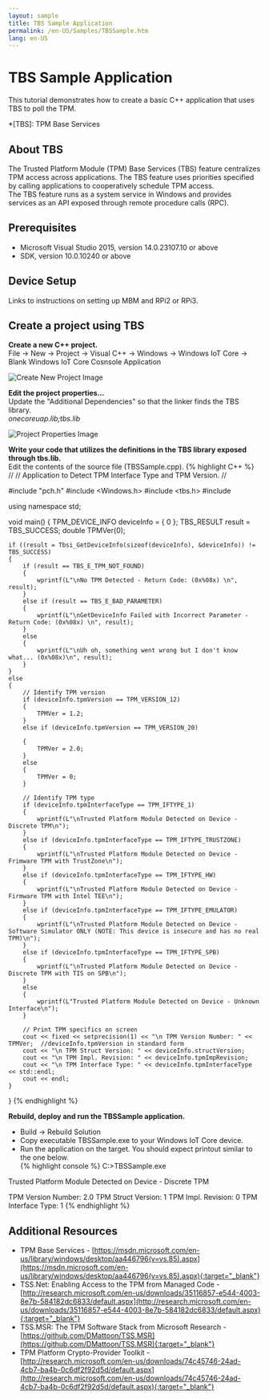 ```yaml
---
layout: sample
title: TBS Sample Application
permalink: /en-US/Samples/TBSSample.htm
lang: en-US
---
```


# TBS Sample Application

This tutorial demonstrates how to create a basic C++ application that uses TBS to poll the TPM.

*[TBS]: TPM Base Services

## About TBS  
The Trusted Platform Module (TPM) Base Services (TBS) feature centralizes TPM access across applications. The TBS feature uses priorities specified by calling applications to cooperatively schedule TPM access.  
The TBS feature runs as a system service in Windows and provides services as an API exposed through remote procedure calls (RPC).

## Prerequisites  
* Microsoft Visual Studio 2015, version 14.0.23107.10 or above  
* SDK, version 10.0.10240 or above

## Device Setup  
Links to instructions on setting up MBM and RPi2 or RPi3.

## Create a project using TBS  

**Create a new C++ project.**  
File -> New -> Project -> Visual C++ -> Windows -> Windows IoT Core -> Blank Windows IoT Core Cosnsole Application

![Create New Project Image]({{site.baseurl}}/Resources/images/TPM/TBS_NewProject.png)

**Edit the project properties...**  
Update the "Additional Dependencies" so that the linker finds the TBS library.  
*onecoreuap.lib;tbs.lib*

![Project Properties Image]({{site.baseurl}}/Resources/images/TPM/TBS_LinkerDependencies.png)

**Write your code that utilizes the definitions in the TBS library exposed through tbs.lib.**  
Edit the contents of the source file (TBSSample.cpp).
{% highlight C++ %}
//
// Application to Detect TPM Interface Type and TPM Version.
//

#include "pch.h"
#include <Windows.h>
#include <tbs.h>
#include <iomanip>

using namespace std;

void main()
{
	TPM_DEVICE_INFO deviceInfo = { 0 };
	TBS_RESULT result = TBS_SUCCESS;
	double TPMVer(0);

	if ((result = Tbsi_GetDeviceInfo(sizeof(deviceInfo), &deviceInfo)) != TBS_SUCCESS)
	{
		if (result == TBS_E_TPM_NOT_FOUND)
		{
			wprintf(L"\nNo TPM Detected - Return Code: (0x%08x) \n", result);
		}
		else if (result == TBS_E_BAD_PARAMETER)
		{
			wprintf(L"\nGetDeviceInfo Failed with Incorrect Parameter - Return Code: (0x%08x) \n", result);
		}
		else
		{
			wprintf(L"\nUh oh, something went wrong but I don't know what... (0x%08x)\n", result);
		}
	}
	else
	{
		// Identify TPM version
		if (deviceInfo.tpmVersion == TPM_VERSION_12)
		{
			TPMVer = 1.2;
		}
		else if (deviceInfo.tpmVersion == TPM_VERSION_20)

		{
			TPMVer = 2.0;
		}
		else
		{
			TPMVer = 0;
		}

		// Identify TPM type
		if (deviceInfo.tpmInterfaceType == TPM_IFTYPE_1)
		{
			wprintf(L"\nTrusted Platform Module Detected on Device - Discrete TPM\n");
		}
		else if (deviceInfo.tpmInterfaceType == TPM_IFTYPE_TRUSTZONE)
		{
			wprintf(L"\nTrusted Platform Module Detected on Device - Frimware TPM with TrustZone\n");
		}
		else if (deviceInfo.tpmInterfaceType == TPM_IFTYPE_HW)
		{
			wprintf(L"\nTrusted Platform Module Detected on Device - Firmware TPM with Intel TEE\n");
		}
		else if (deviceInfo.tpmInterfaceType == TPM_IFTYPE_EMULATOR)
		{
			wprintf(L"\nTrusted Platform Module Detected on Device - Software Simulator ONLY (NOTE: This device is insecure and has no real TPM)\n");
		}
		else if (deviceInfo.tpmInterfaceType == TPM_IFTYPE_SPB)
		{
			wprintf(L"\nTrusted Platform Module Detected on Device - Discrete TPM with TIS on SPB\n");
		}
		else
		{
			wprintf(L"Trusted Platform Module Detected on Device - Unknown Interface\n");
		}

		// Print TPM specifics on screen
		cout << fixed << setprecision(1) << "\n TPM Version Number: " << TPMVer;  //deviceInfo.tpmVersion in standard form
		cout << "\n TPM Struct Version: " << deviceInfo.structVersion;
		cout << "\n TPM Impl. Revision: " << deviceInfo.tpmImpRevision;
		cout << "\n TPM Interface Type: " << deviceInfo.tpmInterfaceType << std::endl;
		cout << endl;
	}
}
{% endhighlight %}

**Rebuild, deploy and run the TBSSample application.**

* Build -> Rebuild Solution  
* Copy executable TBSSample.exe to your Windows IoT Core device.  
* Run the application on the target. You should expect printout similar to the one below.  
{% highlight console %}
C:\>TBSSample.exe

Trusted Platform Module Detected on Device - Discrete TPM

 TPM Version Number: 2.0
 TPM Struct Version: 1
 TPM Impl. Revision: 0
 TPM Interface Type: 1
{% endhighlight %}

## Additional Resources  
* TPM Base Services - [https://msdn.microsoft.com/en-us/library/windows/desktop/aa446796(v=vs.85).aspx](https://msdn.microsoft.com/en-us/library/windows/desktop/aa446796(v=vs.85).aspx){:target="_blank"}
* TSS.Net: Enabling Access to the TPM from Managed Code - [http://research.microsoft.com/en-us/downloads/35116857-e544-4003-8e7b-584182dc6833/default.aspx](http://research.microsoft.com/en-us/downloads/35116857-e544-4003-8e7b-584182dc6833/default.aspx){:target="_blank"}
* TSS.MSR: The TPM Software Stack from Microsoft Research - [https://github.com/DMattoon/TSS.MSR](https://github.com/DMattoon/TSS.MSR){:target="_blank"}
* TPM Platform Crypto-Provider Toolkit - [http://research.microsoft.com/en-us/downloads/74c45746-24ad-4cb7-ba4b-0c6df2f92d5d/default.aspx](http://research.microsoft.com/en-us/downloads/74c45746-24ad-4cb7-ba4b-0c6df2f92d5d/default.aspx){:target="_blank"}


